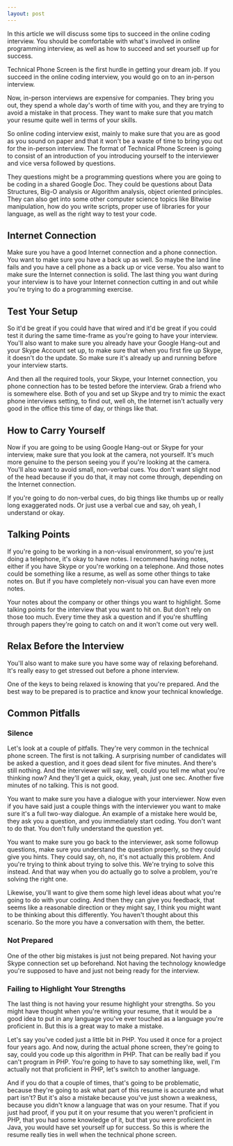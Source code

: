 ```yaml
---
layout: post
---
```


In this article we will discuss some tips to succeed in the online coding interview. You should be comfortable with what's involved in online programming interview, as well as how to succeed and set yourself up for success.

Technical Phone Screen is the first hurdle in getting your dream job. If you succeed in the online coding interview, you would go on to an in-person interview. 

Now, in-person interviews are expensive for companies. They bring you out, they spend a whole day's worth of time with you, and they are trying to avoid a mistake in that process. They want to make sure that you match your resume quite well in terms of your skills.

So online coding interview exist, mainly to make sure that you are as good as you sound on paper and that it won't be a waste of time to bring you out for the in-person interview. The format of Technical Phone Screen is going to consist of an introduction of you introducing yourself to the interviewer and vice versa followed by questions.

They questions might be a programming questions where you are going to be coding in a shared Google Doc. They could be questions about Data Structures, Big-O analysis or Algorithm analysis, object oriented principles. They can also get into some other computer science topics like Bitwise manipulation, how do you write scripts, proper use of libraries for your language, as well as the right way to test your code.

## Internet Connection

Make sure you have a good Internet connection and a phone connection. You want to make sure you have a back up as well. So maybe the land line fails and you have a cell phone as a back up or vice verse. You also want to make sure the Internet connection is solid. The last thing you want during your interview is to have your Internet connection cutting in and out while you're trying to do a programming exercise.

## Test Your Setup

So it'd be great if you could have that wired and it'd be great if you could test it during the same time-frame as you're going to have your interview. You'll also want to make sure you already have your Google Hang-out and your Skype Account set up, to make sure that when you first fire up Skype, it doesn't do the update. So make sure it's already up and running before your interview starts.

And then all the required tools, your Skype, your Internet connection, you phone connection has to be tested before the interview. Grab a friend who is somewhere else. Both of you and set up Skype and try to mimic the exact phone interviews setting, to find out, well oh, the Internet isn't actually very good in the office this time of day, or things like that.

## How to Carry Yourself

Now if you are going to be using Google Hang-out or Skype for your interview, make sure that you look at the camera, not yourself. It's much more genuine to the person seeing you if you're looking at the camera. You'll also want to avoid small, non-verbal cues. You don't want slight nod of the head because if you do that, it may not come through, depending on the Internet connection.

If you're going to do non-verbal cues, do big things like thumbs up or really long exaggerated nods. Or just use a verbal cue and say, oh yeah, I understand or okay. 

## Talking Points

If you're going to be working in a non-visual environment, so you're just doing a telephone, it's okay to have notes. I recommend having notes, either if you have Skype or you're working on a telephone. And those notes could be something like a resume, as well as some other things to take notes on. But if you have completely non-visual you can have even more notes.

Your notes about the company or other things you want to highlight. Some talking points for the interview that you want to hit on. But don't rely on those too much. Every time they ask a question and if you're shuffling through papers they're going to catch on and it won't come out very well. 

## Relax Before the Interview

You'll also want to make sure you have some way of relaxing beforehand. It's really easy to get stressed out before a phone interview.

One of the keys to being relaxed is knowing that you're prepared. And the best way to be prepared is to practice and know your technical knowledge.

## Common Pitfalls

### Silence

Let's look at a couple of pitfalls. They're very common in the technical phone screen. The first is not talking. A surprising number of candidates will be asked a question, and it goes dead silent for five minutes. And there's still nothing. And the interviewer will say, well, could you tell me what you're thinking now? And they'll get a quick, okay, yeah, just one sec. Another five minutes of no talking. This is not good.

You want to make sure you have a dialogue with your interviewer. Now even if you have said just a couple things with the interviewer you want to make sure it's a full two-way dialogue. An example of a mistake here would be, they ask you a question, and you immediately start coding. You don't want to do that. You don't fully understand the question yet.

You want to make sure you go back to the interviewer, ask some followup questions, make sure you understand the question properly, so they could give you hints. They could say, oh, no, it's not actually this problem. And you're trying to think about trying to solve this. We're trying to solve this instead. And that way when you do actually go to solve a problem, you're solving the right one.

Likewise, you'll want to give them some high level ideas about what you're going to do with your coding. And then they can give you feedback, that seems like a reasonable direction or they might say, I think you might want to be thinking about this differently. You haven't thought about this scenario. So the more you have a conversation with them, the better.

### Not Prepared

One of the other big mistakes is just not being prepared. Not having your Skype connection set up beforehand. Not having the technology knowledge you're supposed to have and just not being ready for the interview.

### Failing to Highlight Your Strengths

The last thing is not having your resume highlight your strengths. So you might have thought when you're writing your resume, that it would be a good idea to put in any language you've ever touched as a language you're proficient in. But this is a great way to make a mistake.

Let's say you've coded just a little bit in PHP. You used it once for a project four years ago. And now, during the actual phone screen, they're going to say, could you code up this algorithm in PHP. That can be really bad if you can't program in PHP. You're going to have to say something like, well, I'm actually not that proficient in PHP, let's switch to another language.

And if you do that a couple of times, that's going to be problematic, because they're going to ask what part of this resume is accurate and what part isn't? But it's also a mistake because you've just shown a weakness, because you didn't know a language that was on your resume. That if you just had proof, if you put it on your resume that you weren't proficient in PHP, that you had some knowledge of it, but that you were proficient in Java, you would have set yourself up for success. So this is where the resume really ties in well when the technical phone screen.

